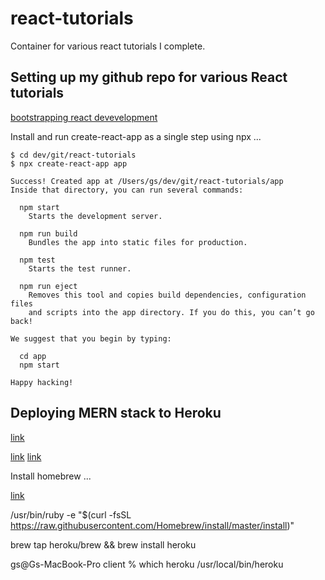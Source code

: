 # react-tutorials
Container for various react tutorials I complete.

## Setting up my github repo for various React tutorials

[bootstrapping react devevelopment](https://create-react-app.dev/)

Install and run create-react-app as a single step using npx ...


```
$ cd dev/git/react-tutorials
$ npx create-react-app app

Success! Created app at /Users/gs/dev/git/react-tutorials/app
Inside that directory, you can run several commands:

  npm start
    Starts the development server.

  npm run build
    Bundles the app into static files for production.

  npm test
    Starts the test runner.

  npm run eject
    Removes this tool and copies build dependencies, configuration files
    and scripts into the app directory. If you do this, you can’t go back!

We suggest that you begin by typing:

  cd app
  npm start

Happy hacking!
```

## Deploying MERN stack to Heroku

[link](https://www.youtube.com/watch?v=5PaUiPyBDJY)

[link](https://devcenter.heroku.com/articles/heroku-cli#download-and-install)
[link](https://cli-assets.heroku.com/heroku.pkg)

Install homebrew ...

[link](https://apple.stackexchange.com/questions/381664/installing-heroku-cli-on-macos-catalina)

/usr/bin/ruby -e "$(curl -fsSL https://raw.githubusercontent.com/Homebrew/install/master/install)"

brew tap heroku/brew && brew install heroku

gs@Gs-MacBook-Pro client % which heroku
/usr/local/bin/heroku
